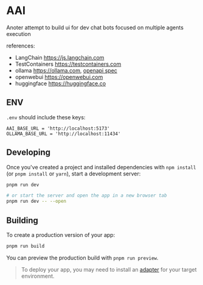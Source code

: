 
# AAI

Anoter attempt to build ui for dev chat bots focused on multiple agents execution

references: 
 - LangChain https://js.langchain.com
 - TestContainers https://testcontainers.com
 - ollama https://ollama.com, [openapi spec](https://editor.swagger.io/?url=https://raw.githubusercontent.com/unel/aai/main/src/lib/api/ollama/specification.openapi.yaml)
 - openwebui https://openwebui.com
 - huggingface https://huggingface.co


## ENV
`.env` should include these keys:
```env
AAI_BASE_URL = 'http://localhost:5173'
OLLAMA_BASE_URL = 'http://localhost:11434'
```

## Developing

Once you've created a project and installed dependencies with `npm install` (or `pnpm install` or `yarn`), start a development server:

```sh
pnpm run dev
```
```sh
# or start the server and open the app in a new browser tab
pnpm run dev -- --open
```

## Building

To create a production version of your app:

```sh
pnpm run build
```

You can preview the production build with `pnpm run preview`.

> To deploy your app, you may need to install an [adapter](https://kit.svelte.dev/docs/adapters) for your target environment.





